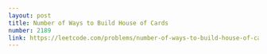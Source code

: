 ```yaml
---
layout: post
title: Number of Ways to Build House of Cards
number: 2189
link: https://leetcode.com/problems/number-of-ways-to-build-house-of-cards
---
```

